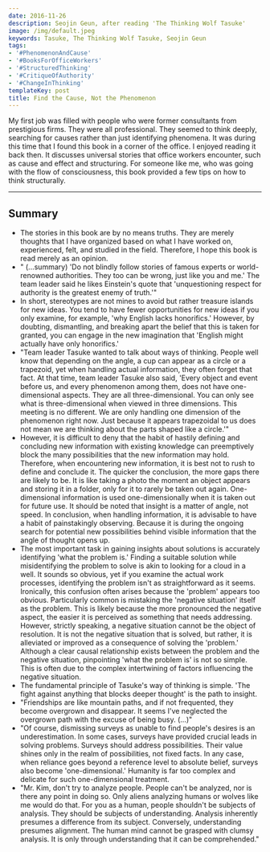 ```yaml
---
date: 2016-11-26
description: Seojin Geun, after reading 'The Thinking Wolf Tasuke'
image: /img/default.jpeg
keywords: Tasuke, The Thinking Wolf Tasuke, Seojin Geun
tags:
- '#PhenomenonAndCause'
- '#BooksForOfficeWorkers'
- '#StructuredThinking'
- '#CritiqueOfAuthority'
- '#ChangeInThinking'
templateKey: post
title: Find the Cause, Not the Phenomenon
---
```


My first job was filled with people who were former consultants from prestigious firms. They were all professional. They seemed to think deeply, searching for causes rather than just identifying phenomena. It was during this time that I found this book in a corner of the office. I enjoyed reading it back then. It discusses universal stories that office workers encounter, such as cause and effect and structuring. For someone like me, who was going with the flow of consciousness, this book provided a few tips on how to think structurally.

-----
## Summary

- The stories in this book are by no means truths. They are merely thoughts that I have organized based on what I have worked on, experienced, felt, and studied in the field. Therefore, I hope this book is read merely as an opinion.
- " (...summary) 'Do not blindly follow stories of famous experts or world-renowned authorities. They too can be wrong, just like you and me.' The team leader said he likes Einstein's quote that 'unquestioning respect for authority is the greatest enemy of truth.'"
- In short, stereotypes are not mines to avoid but rather treasure islands for new ideas. You tend to have fewer opportunities for new ideas if you only examine, for example, 'why English lacks honorifics.' However, by doubting, dismantling, and breaking apart the belief that this is taken for granted, you can engage in the new imagination that 'English might actually have only honorifics.'
- "Team leader Tasuke wanted to talk about ways of thinking. People well know that depending on the angle, a cup can appear as a circle or a trapezoid, yet when handling actual information, they often forget that fact. At that time, team leader Tasuke also said, 'Every object and event before us, and every phenomenon among them, does not have one-dimensional aspects. They are all three-dimensional. You can only see what is three-dimensional when viewed in three dimensions. This meeting is no different. We are only handling one dimension of the phenomenon right now. Just because it appears trapezoidal to us does not mean we are thinking about the parts shaped like a circle.'"
- However, it is difficult to deny that the habit of hastily defining and concluding new information with existing knowledge can preemptively block the many possibilities that the new information may hold. Therefore, when encountering new information, it is best not to rush to define and conclude it. The quicker the conclusion, the more gaps there are likely to be. It is like taking a photo the moment an object appears and storing it in a folder, only for it to rarely be taken out again. One-dimensional information is used one-dimensionally when it is taken out for future use. It should be noted that insight is a matter of angle, not speed. In conclusion, when handling information, it is advisable to have a habit of painstakingly observing. Because it is during the ongoing search for potential new possibilities behind visible information that the angle of thought opens up.
- The most important task in gaining insights about solutions is accurately identifying 'what the problem is.' Finding a suitable solution while misidentifying the problem to solve is akin to looking for a cloud in a well. It sounds so obvious, yet if you examine the actual work processes, identifying the problem isn't as straightforward as it seems. Ironically, this confusion often arises because the 'problem' appears too obvious. Particularly common is mistaking the 'negative situation' itself as the problem. This is likely because the more pronounced the negative aspect, the easier it is perceived as something that needs addressing. However, strictly speaking, a negative situation cannot be the object of resolution. It is not the negative situation that is solved, but rather, it is alleviated or improved as a consequence of solving the 'problem.' Although a clear causal relationship exists between the problem and the negative situation, pinpointing 'what the problem is' is not so simple. This is often due to the complex intertwining of factors influencing the negative situation.
- The fundamental principle of Tasuke's way of thinking is simple. 'The fight against anything that blocks deeper thought' is the path to insight.
- "Friendships are like mountain paths, and if not frequented, they become overgrown and disappear. It seems I've neglected the overgrown path with the excuse of being busy. (...)"
- "Of course, dismissing surveys as unable to find people's desires is an underestimation. In some cases, surveys have provided crucial leads in solving problems. Surveys should address possibilities. Their value shines only in the realm of possibilities, not fixed facts. In any case, when reliance goes beyond a reference level to absolute belief, surveys also become 'one-dimensional.' Humanity is far too complex and delicate for such one-dimensional treatment.
- "Mr. Kim, don't try to analyze people. People can't be analyzed, nor is there any point in doing so. Only aliens analyzing humans or wolves like me would do that. For you as a human, people shouldn't be subjects of analysis. They should be subjects of understanding. Analysis inherently presumes a difference from its subject. Conversely, understanding presumes alignment. The human mind cannot be grasped with clumsy analysis. It is only through understanding that it can be comprehended."
